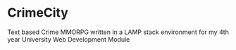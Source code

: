 # CrimeCity
Text based Crime MMORPG written in a LAMP stack environment for my 4th year University Web Development Module
